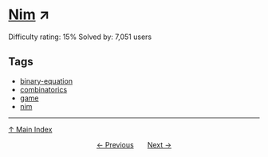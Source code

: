 # [Nim](https://projecteuler.net/problem=301) ↗️

Difficulty rating: 15%
Solved by: 7,051 users
## Tags

- [binary-equation](../tags/binary-equation.md)
- [combinatorics](../tags/combinatorics.md)
- [game](../tags/game.md)
- [nim](../tags/nim.md)



---

[↑ Main Index](../README.md)


<div align=center><a href='300.md'>← Previous</a> &nbsp;&nbsp; &nbsp;&nbsp;  <a href='302.md'>Next →</a></div>
